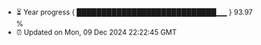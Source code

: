 - ⏳ Year progress { ████████████████████████████▁▁ } 93.97 %
- ⏰ Updated on Mon, 09 Dec 2024 22:22:45 GMT


